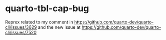 # quarto-tbl-cap-bug

Reprex related to my comment in <https://github.com/quarto-dev/quarto-cli/issues/3629> and the new issue at <https://github.com/quarto-dev/quarto-cli/issues/7520>
